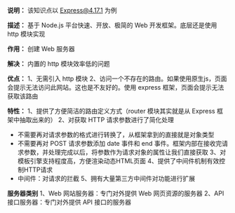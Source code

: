 **说明：** 该知识点以 Express@4.17.1 为例

**描述：** 基于 Node.js 平台快速、开放、极简的 Web 开发框架。底层还是使用 http 模块实现

**作用：** 创建 Web 服务器

**解决：** 内置的 http 模块效率低的问题

**优点：**
  1、无需引入 http 模块
  2、访问一个不存在的路由。如果使用原生js，页面会提示无法访问此网站。这也是不友好的。使用 express 框架，页面会提示无法获取该路由

**特性：**
  1、提供了方便简洁的路由定义方式（router 模块其实就是从 Express 框架中抽取出来的）
  2、对获取 HTTP 请求参数进行了简化处理
  - 不需要再对请求参数的格式进行转换了，从框架拿到的直接就是对象类型
  - 不需要再对 POST 请求参数添加 date 事件和 end 事件。框架内部在接收完请求参数，并处理完成以后，将参数作为请求对象的属性让我们直接获取
  3、对模板引擎支持程度高，方便渲染动态HTML页面
  4、提供了中间件机制有效控制HTTP请求
  - 中间件：对请求的拦截
  5、拥有大量第三方中间件对功能进行扩展

**服务器类别**
  1、Web 网站服务器：专门对外提供 Web 网页资源的服务器
  2、API 接口服务器：专门对外提供 API 接口的服务器